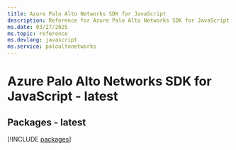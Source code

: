 ```yaml
---
title: Azure Palo Alto Networks SDK for JavaScript
description: Reference for Azure Palo Alto Networks SDK for JavaScript
ms.date: 03/27/2025
ms.topic: reference
ms.devlang: javascript
ms.service: paloaltonetworks
---
```

# Azure Palo Alto Networks SDK for JavaScript - latest
## Packages - latest
[!INCLUDE [packages](palo-alto-networks-index.md)]
